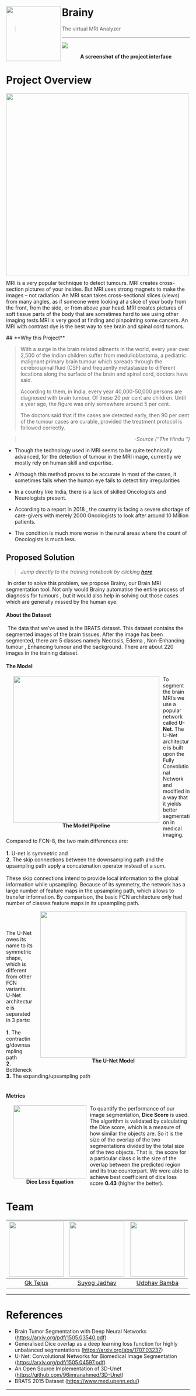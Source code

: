 <div>
<img src="assets/icon.png" align="left" height="150px">
	<h1>Brainy</h1>
<blockquote>The virtual MRI Analyzer</blockquote>
</div>
<hr />
<div>
<img src="assets/analyze.png"><br />
	<p align="center"><b>A screenshot of the project interface</b></p>
</div>

# Project Overview

<div>
    <div style="float:left;margin:0 10px 10px 0" markdown="1">
    <img src="./assets/brain.png", width='500'>
    </div>
    <p>
        MRI is a very popular technique to detect tumours. MRI creates cross-section pictures of your insides. But MRI uses strong magnets to make the images – not radiation. An MRI scan takes cross-sectional slices (views) from many angles, as if someone were looking at a slice of your body from the front, from the side, or from above your head. 
MRI creates pictures of soft tissue parts of the body that are sometimes hard to see using other imaging tests.MRI is very good at finding and pinpointing some cancers. An MRI with contrast dye is the best way to see brain and spinal cord tumors.
    </p>
</div>
## **Why this Project** 

> With a surge in the brain related ailments in the world, every year over 2,500 of the Indian children suffer from medulloblastoma, a pediatric malignant primary brain tumour which spreads through the cerebrospinal fluid (CSF) and frequently metastasize to different locations along the surface of the brain and spinal cord, doctors have said.
>
> According to them, in India, every year 40,000-50,000 persons are diagnosed with brain tumour. Of these 20 per cent are children. Until a year ago, the figure was only somewhere around 5 per cent.
>
> The doctors said that if the cases are detected early, then 90 per cent of the tumour cases are curable, provided the treatment protocol is followed correctly.

<div align="right"><blockquote><i>-Source (“The Hindu “)</i></blockquote></div>

- Though the technology used in MRI seems to be quite technically advanced, for the detection of tumour in the MRI image, currently we mostly rely on human skill and expertise. 

- Although this method proves to be accurate in most of the cases, it sometimes fails when the human eye fails to detect tiny irregularities 
- In a country like India, there is a lack of skilled Oncologists and Neurologists present.

- According to a report in 2018 , the country is facing a severe shortage of care-givers with merely 2000 Oncologists to look after around 10 Million patients. 

- The condition is much more worse in the rural areas where the count of Oncologists is much less.

## **Proposed Solution**

> *Jump directly to the training notebook by clicking **[here](training.ipynb)***

​	In order to solve this problem, we propose Brainy, our Brain MRI segmentation tool. Not only would Brainy automatise the entire process of diagnosis for tumours , but it would also help in solving out those cases which are generally missed by the human eye. 

#### **About the Dataset**

​	The data that we’ve used is the BRATS dataset. This dataset contains the segmented images of the brain tissues. After the image has been segmented, there are 5 classes namely Necrosis, Edema , Non-Enhancing tumour , Enhancing  tumour and the background. There are about 220 images in the training dataset.

#### **The Model**

<div>
    <div style="float:left;margin:0 10px 10px 20px" markdown="1">
        <img src="./assets/model-pipeline.png", width='400'><br /><center><b>The Model Pipeline</b></center>
	</div>
        <p>
            To segment the brain MRI’s we use a popular network called <b>U-Net</b>.
The U-Net architecture is built upon the Fully Convolutional Network and modified in a way that it yields better segmentation in medical imaging. Compared to FCN-8, the two main differences are: <br /><br />
            <b>1.</b> U-net is symmetric and <br />
            <b>2.</b> The skip connections between the downsampling path and the upsampling path apply a concatenation operator instead of a sum. <br /><br />
These skip connections intend to provide local information to the global information while upsampling. Because of its symmetry, the network has a large number of feature maps in the upsampling path, which allows to transfer information. By comparison, the basic FCN architecture only had number of classes feature maps in its upsampling path. 
        </p>
</div>
<div>
    <div style="float:right;margin:0 10px 10px 20px" markdown="1">
        <img src="./assets/unet.jpg", width='400'><br /><center><b>The U-Net Model</b></center>
	</div>
    <p>
        	<br /><br /><br /></b>The U-Net owes its name to its symmetric shape, which is different from other FCN variants. U-Net architecture is separated in 3 parts:<br /><br />
            <b>1.</b> The contracting/downsampling path <br />
            <b>2.</b> Bottleneck <br />
        	<b>3.</b> The expanding/upsampling path <br /><br />
	</p>
</div>

#### Metrics

<div>
    <div style="float:left;margin:0 10px 10px 20px" markdown="1">
        <img src="./assets/metric.png", width='200'><br /><center><b>Dice Loss Equation</b></center>
	</div>
    <p>
        To quantify the performance of our image segmentation, <b>Dice Score</b> is used. The algorithm is validated by calculating the Dice score, which is a measure of how similar the objects are. So it is the size of the overlap of the two segmentations divided by the total size of the two objects. That is, the score for a particular class c is the size of the overlap between the predicted region and its true counterpart. We were able to achieve best coefficient of dice loss score <b>0.43</b> (higher the better).
    </p>
</div> 

# Team

| <a href="http://github.com/gktejus" target="_blank"><img src="assets/Gk.png" height="150px"></a> | <a href="http://github.com/IAmSuyogJadhav" target="_blank"><img src="assets/Suyog.png" height="150px"></a> | <a href="http://github.com/ubamba98" target="_blank"><img src="assets/Udbhav.png" height="150px"></a> |
| :----------------------------------------------------------: | :----------------------------------------------------------: | :----------------------------------------------------------: |
|            [Gk Tejus](http://github.com/gktejus)             | [Suyog Jadhav](<a href="http://github.com/IAmSuyogJadhav" target="_blank">) | [Udbhav Bamba](<a href="http://github.com/ubamba98" target="_blank">) |

---

# References

- Brain Tumor Segmentation with Deep Neural Networks (<https://arxiv.org/pdf/1505.03540.pdf>)
- Generalised Dice overlap as a deep learning loss function for highly unbalanced segmentations (<https://arxiv.org/abs/1707.03237>)
- U-Net: Convolutional Networks for Biomedical Image Segmentation (<https://arxiv.org/pdf/1505.04597.pdf>)
- An Open Source Implementation of 3D-Unet (<https://github.com/96imranahmed/3D-Unet>)
- BRATS 2015 Dataset (<https://www.med.upenn.edu/>)

---

